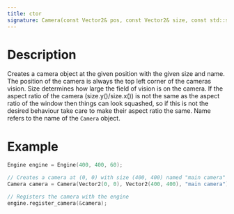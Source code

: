 ```yaml
---
title: ctor
signature: Camera(const Vector2& pos, const Vector2& size, const std::string& name)
---
```


# Description
Creates a camera object at the given position with the given size and name. The position of the camera is always the top left corner of the cameras vision. Size determines how large the field of vision is on the camera. If the aspect ratio of the camera (size.y()/size.x()) is not the same as the aspect ratio of the window then things can look squashed, so if this is not the desired behaviour take care to make their aspect ratio the same. Name refers to the name of the `Camera` object.


# Example
``` c++
Engine engine = Engine(400, 400, 60);

// Creates a camera at (0, 0) with size (400, 400) named "main camera"
Camera camera = Camera(Vector2(0, 0), Vector2(400, 400), "main camera");

// Registers the camera with the engine
engine.register_camera(&camera);
```
